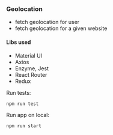 ### Geolocation
- fetch geolocation for user
- fetch geolocation for a given website

#### Libs used
- Material UI
- Axios
- Enzyme, Jest
- React Router
- Redux


Run tests:
```
npm run test
```

Run app on local:
```
npm run start
```